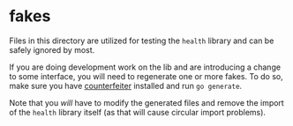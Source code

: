 fakes
=====
Files in this directory are utilized for testing the `health` library and can be
safely ignored by most.

If you are doing development work on the lib and are introducing a change to some
interface, you will need to regenerate one or more fakes. To do so, make sure you
have [counterfeiter](https://github.com/maxbrunsfeld/counterfeiter) installed
and run `go generate`.

Note that you _will_ have to modify the generated files and remove the import of
the `health` library itself (as that will cause circular import problems).